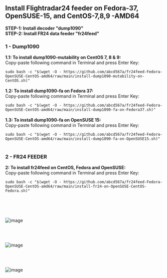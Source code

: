 ## Install Flightradar24 feeder on Fedora-37, OpenSUSE-15, and CentOS-7,8,9 -AMD64
**STEP-1: Install decoder "dump1090"** </br> 
**STEP-2: Install FR24 data feeder "fr24feed"** </br>

### 1 - Dump1090
**1.1: To install dump1090-mutability on CentOS 7, 8 & 9:** </br> 
Copy-paste following command in Terminal and press Enter Key: </br>

`sudo bash -c "$(wget -O - https://github.com/abcd567a/fr24feed-Fedora-OpenSUSE-CentOS-amd64/raw/main/install-dump1090-mutability-on-CentOS.sh)"  ` 
</br></br>
**1.2: To install dump1090-fa on Fedora 37:** </br> 
Copy-paste following command in Terminal and press Enter Key: </br>

`sudo bash -c "$(wget -O - https://github.com/abcd567a/fr24feed-Fedora-OpenSUSE-CentOS-amd64/raw/main/install-dump1090-fa-on-Fedora37.sh)"  ` 
</br></br>
**1.3: To install dump1090-fa on OpenSUSE 15:** </br> 
Copy-paste following command in Terminal and press Enter Key: </br>

`sudo bash -c "$(wget -O - https://github.com/abcd567a/fr24feed-Fedora-OpenSUSE-CentOS-amd64/raw/main/install-dump1090-fa-on-OpenSUSE15.sh)"  ` 
</br></br>

### 2 - FR24 FEEDER
**2: To install fr24feed on CentOS, Fedora and OpenSUSE:** </br> 
Copy-paste following command in Terminal and press Enter Key: </br>

`sudo bash -c "$(wget -O - https://github.com/abcd567a/fr24feed-Fedora-OpenSUSE-CentOS-amd64/raw/main/install-fr24-on-OpenSUSE-CentOS-Fedora.sh)"  ` 
</br></br>

<br></br>

![image](https://user-images.githubusercontent.com/28452511/215102356-ecc5f536-daba-491e-8399-92ede6708e1e.png)

</br></br>

![image](https://user-images.githubusercontent.com/28452511/215102121-ed02f52b-d408-48bc-8b86-c53c5f26e29b.png)

</br></br>

![image](https://user-images.githubusercontent.com/28452511/215103651-778d4100-9b28-42f1-87cf-9b2a1d1c1cfc.png)

</br></br>
